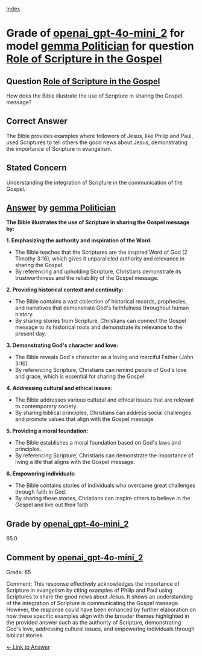 
[Index](../../../../index.md)
# Grade of [openai_gpt-4o-mini_2](../../../grading_models/openai_gpt-4o-mini_2.md) for model [gemma Politician](../../../answering_models/gemma_Politician.md) for question [Role of Scripture in the Gospel](../../../questions/Role_of_Scripture_in_the_Gospel.md)

## Question [Role of Scripture in the Gospel](../../../questions/Role_of_Scripture_in_the_Gospel.md)
How does the Bible illustrate the use of Scripture in sharing the Gospel message?

## Correct Answer
The Bible provides examples where followers of Jesus, like Philip and Paul, used Scriptures to tell others the good news about Jesus, demonstrating the importance of Scripture in evangelism.

## Stated Concern
Understanding the integration of Scripture in the communication of the Gospel.

## [Answer](../Role_of_Scripture_in_the_Gospel.md) by [gemma Politician](../../../answering_models/gemma_Politician.md)
**The Bible illustrates the use of Scripture in sharing the Gospel message by:**

**1. Emphasizing the authority and inspiration of the Word:**

- The Bible teaches that the Scriptures are the inspired Word of God (2 Timothy 3:16), which gives it unparalleled authority and relevance in sharing the Gospel.
- By referencing and upholding Scripture, Christians demonstrate its trustworthiness and the reliability of the Gospel message.

**2. Providing historical context and continuity:**

- The Bible contains a vast collection of historical records, prophecies, and narratives that demonstrate God's faithfulness throughout human history.
- By sharing stories from Scripture, Christians can connect the Gospel message to its historical roots and demonstrate its relevance to the present day.

**3. Demonstrating God's character and love:**

- The Bible reveals God's character as a loving and merciful Father (John 3:16).
- By referencing Scripture, Christians can remind people of God's love and grace, which is essential for sharing the Gospel.

**4. Addressing cultural and ethical issues:**

- The Bible addresses various cultural and ethical issues that are relevant to contemporary society.
- By sharing biblical principles, Christians can address social challenges and promote values that align with the Gospel message.

**5. Providing a moral foundation:**

- The Bible establishes a moral foundation based on God's laws and principles.
- By referencing Scripture, Christians can demonstrate the importance of living a life that aligns with the Gospel message.

**6. Empowering individuals:**

- The Bible contains stories of individuals who overcame great challenges through faith in God.
- By sharing these stories, Christians can inspire others to believe in the Gospel and live out their faith.

## Grade by [openai_gpt-4o-mini_2](../../../grading_models/openai_gpt-4o-mini_2.md)
85.0

## Comment by [openai_gpt-4o-mini_2](../../../grading_models/openai_gpt-4o-mini_2.md)
Grade: 85

Comment: This response effectively acknowledges the importance of Scripture in evangelism by citing examples of Philip and Paul using Scriptures to share the good news about Jesus. It shows an understanding of the integration of Scripture in communicating the Gospel message. However, the response could have been enhanced by further elaboration on how these specific examples align with the broader themes highlighted in the provided answer such as the authority of Scripture, demonstrating God's love, addressing cultural issues, and empowering individuals through biblical stories.

[&lt;- Link to Answer](../Role_of_Scripture_in_the_Gospel.md)
